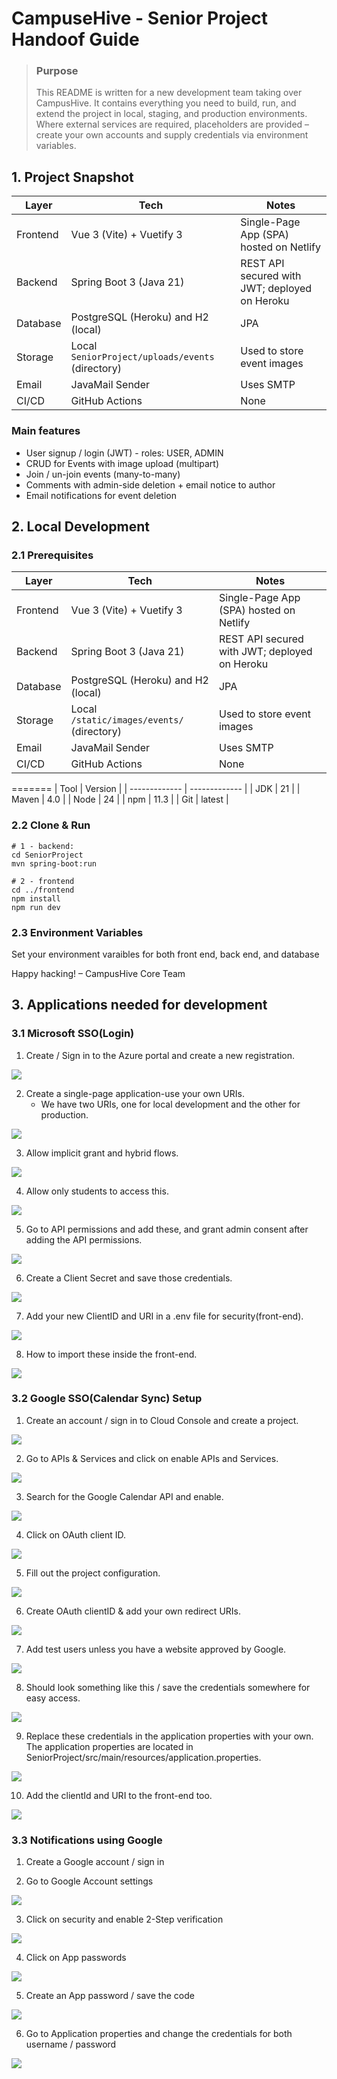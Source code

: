 # CampuseHive - Senior Project Handoof Guide

> ### Purpose
>This README is written for a new development team taking over CampusHive.  It contains everything you need to build, run, and extend the project in local, staging, and production environments.  Where external services are required, placeholders are provided – create your own accounts and supply credentials via environment variables.

## 1. Project Snapshot
| Layer  | Tech | Notes |
| ------------- | ------------- | ------------- |
| Frontend | Vue 3 (Vite) + Vuetify 3  | Single-Page App (SPA) hosted on Netlify |
| Backend | Spring Boot 3 (Java 21)  | REST API secured with JWT; deployed on Heroku |
| Database | PostgreSQL (Heroku) and H2 (local)  | JPA |
| Storage | Local `SeniorProject/uploads/events` (directory) | Used to store event images |
| Email | JavaMail Sender | Uses SMTP |
| CI/CD | GitHub Actions | None |

### Main features
- User signup / login (JWT) - roles: USER, ADMIN
- CRUD for Events with image upload (multipart)
- Join / un-join events (many-to-many)
- Comments with admin-side deletion + email notice to author
- Email notifications for event deletion

## 2. Local Development
### 2.1 Prerequisites

| Layer  | Tech | Notes |
| ------------- | ------------- | ------------- |
| Frontend | Vue 3 (Vite) + Vuetify 3  | Single-Page App (SPA) hosted on Netlify |
| Backend | Spring Boot 3 (Java 21)  | REST API secured with JWT; deployed on Heroku |
| Database | PostgreSQL (Heroku) and H2 (local)  | JPA |
| Storage | Local `/static/images/events/` (directory) | Used to store event images |
| Email | JavaMail Sender | Uses SMTP |
| CI/CD | GitHub Actions | None |

=======
| Tool  | Version |
| ------------- | ------------- |
| JDK | 21 |
| Maven | 4.0 |
| Node | 24 |
| npm | 11.3 |
| Git | latest |


### 2.2 Clone & Run
```
# 1 - backend:
cd SeniorProject
mvn spring-boot:run

# 2 - frontend
cd ../frontend
npm install
npm run dev
```

### 2.3 Environment Variables
Set your environment varaibles for both front end, back end, and database


Happy hacking!  – CampusHive Core Team


## 3. Applications needed for development
### 3.1 Microsoft SSO(Login)

1. Create / Sign in to the Azure portal and create a new registration.

![](doc/images/Microsoft1.png)

2. Create a single-page application-use your own URIs.
    - We have two URIs, one for local development and the other for production.

![](doc/images/Microsoft2.png)

3. Allow implicit grant and hybrid flows.

![](doc/images/Microsoft3.png)

4. Allow only students to access this.

![](doc/images/Microsoft4.png)

5. Go to API permissions and add these, and grant admin consent after adding the API permissions.

![](doc/images/Microsoft5.png)

6. Create a Client Secret and save those credentials.

![](doc/images/Microsoft6.png)

7. Add your new ClientID and URI in a .env file for security(front-end).

![](doc/images/Microsoft7.png)

8. How to import these inside the front-end.

![](doc/images/Microsoft8.png)


### 3.2 Google SSO(Calendar Sync) Setup

1. Create an account / sign in to Cloud Console and create a project.

![](doc/images/Google1.png)

2. Go to APIs & Services and click on enable APIs and Services.

![](doc/images/Google2.png)

3. Search for the Google Calendar API and enable.

![](doc/images/Google3.png)

4. Click on OAuth client ID.

![](doc/images/Google4.png)

5. Fill out the project configuration.

![](doc/images/Google5.png)

6. Create OAuth clientID & add your own redirect URIs.

![](doc/images/Google6.png)

7. Add test users unless you have a website approved by Google.

![](doc/images/Google7.png)

8. Should look something like this / save the credentials somewhere for easy access.

![](doc/images/Google8.png)

9. Replace these credentials in the application properties with your own. The application properties are located in SeniorProject/src/main/resources/application.properties.

![](doc/images/Google9.png)

10. Add the clientId and URI to the front-end too.

![](doc/images/Google10.png)

### 3.3 Notifications using Google

1. Create a Google account / sign in 

2. Go to Google Account settings

![](doc/images/Notis2.png)

3. Click on security and enable 2-Step verification

![](doc/images/Notis3.png)

4. Click on App passwords

![](doc/images/Notis4.png)

5. Create an App password / save the code

![](doc/images/Notis5.png)

6. Go to Application properties and change the credentials for both username / password

![](doc/images/Notis6.png)
